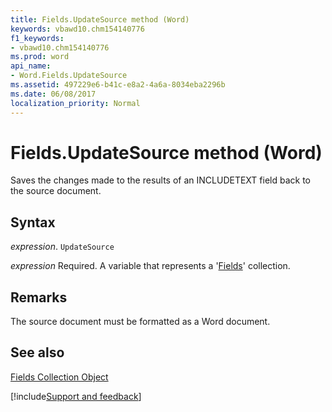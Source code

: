 ```yaml
---
title: Fields.UpdateSource method (Word)
keywords: vbawd10.chm154140776
f1_keywords:
- vbawd10.chm154140776
ms.prod: word
api_name:
- Word.Fields.UpdateSource
ms.assetid: 497229e6-b41c-e8a2-4a6a-8034eba2296b
ms.date: 06/08/2017
localization_priority: Normal
---
```



# Fields.UpdateSource method (Word)

Saves the changes made to the results of an INCLUDETEXT field back to the source document.


## Syntax

_expression_. `UpdateSource`

_expression_ Required. A variable that represents a '[Fields](Word.fields.md)' collection.


## Remarks

The source document must be formatted as a Word document.


## See also


[Fields Collection Object](Word.fields.md)

[!include[Support and feedback](~/includes/feedback-boilerplate.md)]